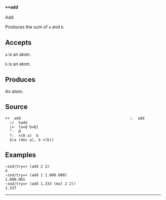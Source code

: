 ### `++add`

Add

Produces the sum of `a` and `b`.

Accepts
-------

`a` is an atom.

`b` is an atom.

Produces
--------

An atom.

Source
------

    ++  add                                                 ::  add
      ~/  %add
      |=  [a=@ b=@]
      ^-  @
      ?:  =(0 a)  b
      $(a (dec a), b +(b))

Examples
--------

    ~zod/try=> (add 2 2)
    4
    ~zod/try=> (add 1 1.000.000)
    1.000.001
    ~zod/try=> (add 1.333 (mul 2 2))
    1.337

***
